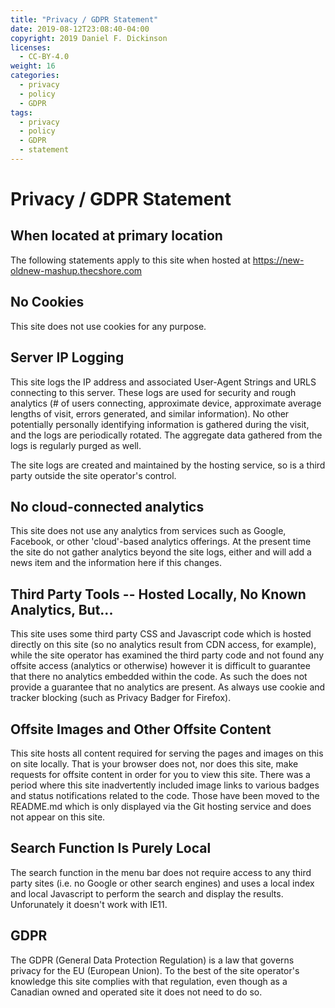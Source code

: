 ```yaml
---
title: "Privacy / GDPR Statement"
date: 2019-08-12T23:08:40-04:00
copyright: 2019 Daniel F. Dickinson
licenses:
  - CC-BY-4.0
weight: 16
categories:
  - privacy
  - policy
  - GDPR
tags:
  - privacy
  - policy
  - GDPR
  - statement
---
```


# Privacy / GDPR Statement

## When located at primary location

The following statements apply to this site when hosted at
<https://new-oldnew-mashup.thecshore.com>

## No Cookies

This site does not use cookies for any purpose.
## Server IP Logging

This site logs the IP address and associated User-Agent Strings and URLS
connecting to this server.  These logs are used for security and rough
analytics (# of users connecting, approximate device, approximate
average lengths of visit, errors generated, and similar information).
No other potentially personally identifying information is gathered
during the visit, and the logs are periodically rotated.  The aggregate
data gathered from the logs is regularly purged as well.

The site logs are created and maintained by the hosting service, so
is a third party outside the site operator's control.

## No cloud-connected analytics

This site does not use any analytics from services such as Google,
Facebook, or other 'cloud'-based analytics offerings.  At the present
time the site do not gather analytics beyond the site logs, either and
will add a news item and the information here if this changes.

## Third Party Tools -- Hosted Locally, No Known Analytics, But...

This site uses some third party CSS and Javascript code which is hosted
directly on this site (so no analytics result from CDN access, for
example), while the site operator has examined the third party code and
not found any offsite access (analytics or otherwise) however it is
difficult to guarantee that there no analytics embedded within the code.
As such the does not provide a guarantee that no analytics are present.
As always use cookie and tracker blocking (such as Privacy Badger for
Firefox).

## Offsite Images and Other Offsite Content

This site hosts all content required for serving the pages and images
on this on site locally.  That is your browser does not, nor does this
site, make requests for offsite content in order for you to view this
site.  There was a period where this site inadvertently included image
links to various badges and status notifications related to the code.
Those have been moved to the README.md which is only displayed via the
Git hosting service and does not appear on this site.

## Search Function Is Purely Local

The search function in the menu bar does not require access to any third
party sites (i.e. no Google or other search engines) and uses a local
index and local Javascript to perform the search and display the
results.  Unforunately it doesn't work with IE11.


## GDPR

The GDPR (General Data Protection Regulation) is a law that governs
privacy for the EU (European Union).  To the best of the site operator's
knowledge this site complies with that regulation, even though as a
Canadian owned and operated site it does not need to do so.
